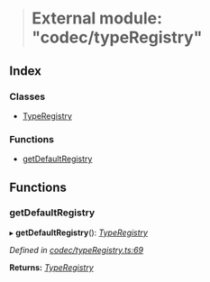 > # External module: "codec/typeRegistry"

## Index

### Classes

* [TypeRegistry](../classes/_codec_typeregistry_.typeregistry.md)

### Functions

* [getDefaultRegistry](_codec_typeregistry_.md#getdefaultregistry)

## Functions

###  getDefaultRegistry

▸ **getDefaultRegistry**(): *[TypeRegistry](../classes/_codec_typeregistry_.typeregistry.md)*

*Defined in [codec/typeRegistry.ts:69](https://github.com/polkadot-js/api/blob/ab74db5/packages/types/src/codec/typeRegistry.ts#L69)*

**Returns:** *[TypeRegistry](../classes/_codec_typeregistry_.typeregistry.md)*